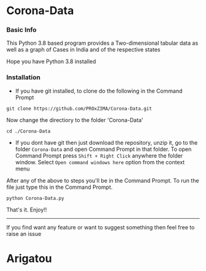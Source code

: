 # Corona-Data
### Basic Info
This Python 3.8 based program provides a Two-dimensional tabular data as well as a graph of Cases in India and of the respective states

Hope you have Python 3.8 installed
### Installation
* If you have git installed, to clone do the following in the Command Prompt
```
git clone https://github.com/PROxZIMA/Corona-Data.git
```
Now change the directiory to the folder 'Corona-Data'
```
cd ./Corona-Data
```
* If you dont have git then just download the repository, unzip it, go to the folder `Corona-Data` and open Command Prompt in that folder. To open Command Prompt press `Shift + Right Click` anywhere the folder window. Select `Open command windows here` option from the context menu

After any of the above to steps you'll be in the Command Prompt. To run the file just type this in the Command Prompt.
```
python Corona-Data.py
```
That's it. Enjoy!!
___
If you find want any feature or want to suggest something then feel free to raise an issue 
# Arigatou
